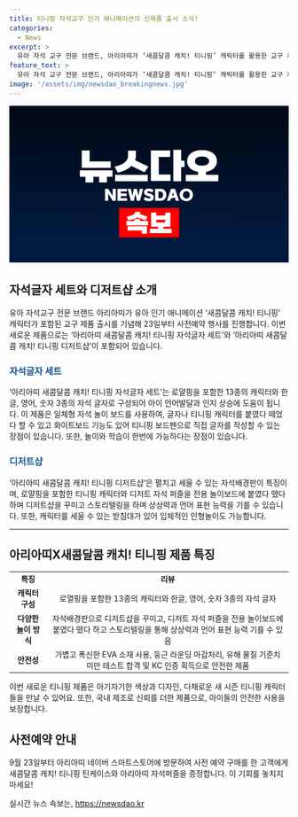 ```yaml
---
title: 티니핑 자석교구 인기 애니메이션의 신제품 출시 소식!
categories:
  - News
excerpt: >
  유아 자석 교구 전문 브랜드, 아리아띠가 ‘새콤달콤 캐치! 티니핑’ 캐릭터를 활용한 교구 제품 출시를 기념해 23일부터 사전예약 행사를 시작합니다. 이번 제품은 자석글자 세트와 디저트샵으로, 메인 캐릭터와 신규 캐릭터를 활용해 언어 발달과 상상력 향상을 위한 교구로 구성되어 있습니다. 또한, 안전한 소재와 테스트를 통과한 제품으로 안전하게 사용이 가능합니다. 행사에 참여한 고객에게는 특별 혜택이 제공됩니다. 아리아띠 네이버 스마트스토어에서 사전 예약 구매 시, 틴케이스와 자석퍼즐이 증정됩니다.
feature_text: >
  유아 자석 교구 전문 브랜드, 아리아띠가 ‘새콤달콤 캐치! 티니핑’ 캐릭터를 활용한 교구 제품 출시를 기념해 23일부터 사전예약 행사를 시작합니다. 이번 제품은 자석글자 세트와 디저트샵으로, 메인 캐릭터와 신규 캐릭터를 활용해 언어 발달과 상상력 향상을 위한 교구로 구성되어 있습니다. 또한, 안전한 소재와 테스트를 통과한 제품으로 안전하게 사용이 가능합니다. 행사에 참여한 고객에게는 특별 혜택이 제공됩니다. 아리아띠 네이버 스마트스토어에서 사전 예약 구매 시, 틴케이스와 자석퍼즐이 증정됩니다.
image: '/assets/img/newsdao_breakingnews.jpg'
---
```


<p><img src="/assets/img/newsdao_breakingnews.jpg" alt="firstkoreanews 속보" /></p>

<h2 data-ke-size="size26">자석글자 세트와 디저트샵 소개</h2>

<p data-ke-size="size16">유아 자석교구 전문 브랜드 아리아띠가 유아 인기 애니메이션 ‘새콤달콤 캐치! 티니핑’ 캐릭터가 포함된 교구 제품 출시를 기념해 23일부터 사전예약 행사를 진행합니다. 이번 새로운 제품으로는 ‘아리아띠 새콤달콤 캐치! 티니핑 자석글자 세트’와 ‘아리아띠 새콤달콤 캐치! 티니핑 디저트샵’이 포함되어 있습니다. </p>

<h3><b><span style="color: #1a5490;">자석글자 세트</span></b></h3>

<p data-ke-size="size16">‘아리아띠 새콤달콤 캐치! 티니핑 자석글자 세트’는 로얄핑을 포함한 13종의 캐릭터와 한글, 영어, 숫자 3종의 자석 글자로 구성되어 아이 언어발달과 인지 상승에 도움이 됩니다. 이 제품은 일체형 자석 놀이 보드를 사용하여, 글자나 티니핑 캐릭터를 붙였다 떼었다 할 수 있고 화이트보드 기능도 있어 티니핑 보드펜으로 직접 글자를 작성할 수 있는 장점이 있습니다. 또한, 놀이와 학습이 한번에 가능하다는 장점이 있습니다.</p>

<h3><b><span style="color: #1a5490;">디저트샵</span></b></h3>

<p data-ke-size="size16">‘아리아띠 새콤달콤 캐치! 티니핑 디저트샵’은 펼치고 세울 수 있는 자석배경판이 특징이며, 로얄핑을 포함한 티니핑 캐릭터와 디저트 자석 퍼즐을 전용 놀이보드에 붙였다 뗐다 하며 디저트샵을 꾸미고 스토리텔링을 하며 상상력과 언어 표현 능력을 기를 수 있습니다. 또한, 캐릭터를 세울 수 있는 받침대가 있어 입체적인 인형놀이도 가능합니다.</p>

<hr data-ke-size="size16">

<h2 data-ke-size="size26">아리아띠X새콤달콤 캐치! 티니핑 제품 특징</h2>

<table>
  <tr>
    <td style="text-align: center; height: 17px;"><b>특징</b></td>
    <td style="text-align: center; height: 17px;"><b>리뷰</b></td>
  </tr>
  <tr>
    <td style="text-align: center; height: 17px;"><b>캐릭터 구성</b></td>
    <td style="text-align: center; height: 17px;">로열핑을 포함한 13종의 캐릭터와 한글, 영어, 숫자 3종의 자석 글자</td>
  </tr>
  <tr>
    <td style="text-align: center; height: 17px;"><b>다양한 놀이 방식</b></td>
    <td style="text-align: center; height: 17px;">자석배경판으로 디저트샵을 꾸미고, 디저트 자석 퍼즐을 전용 놀이보드에 붙였다 뗐다 하고 스토리텔링을 통해 상상력과 언어 표현 능력 기를 수 있음</td>
  </tr>
  <tr>
    <td style="text-align: center; height: 17px;"><b>안전성</b></td>
    <td style="text-align: center; height: 17px;">가볍고 폭신한 EVA 소재 사용, 둥근 라운딩 마감처리, 유해 물질 기준치 미만 테스트 합격 및 KC 인증 획득으로 안전한 제품</td>
  </tr>
</table>

<p data-ke-size="size16">이번 새로운 티니핑 제품은 아기자기한 색상과 디자인, 다채로운 새 시즌 티니핑 캐릭터들을 만날 수 있어요. 또한, 국내 제조로 신뢰를 더한 제품으로, 아이들의 안전한 사용을 보장합니다.</p>

<h2 data-ke-size="size26">사전예약 안내</h2>

<p data-ke-size="size16">9월 23일부터 아리아띠 네이버 스마트스토어에 방문하여 사전 예약 구매를 한 고객에게 새콤달콤 캐치! 티니핑 틴케이스와 아리아띠 자석퍼즐을 증정합니다. 이 기회를 놓치지 마세요!</p>
실시간 뉴스 속보는, <a href="https://newsdao.kr" rel="dofollow">https://newsdao.kr</a>


